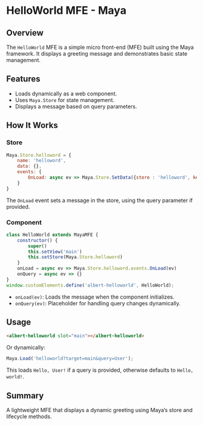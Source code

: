 # HelloWorld MFE - Maya

## Overview
The `HelloWorld` MFE is a simple micro front-end (MFE) built using the Maya framework. It displays a greeting message and demonstrates basic state management.

## Features
- Loads dynamically as a web component.
- Uses `Maya.Store` for state management.
- Displays a message based on query parameters.

## How It Works
### Store
```js
Maya.Store.helloword = {
    name: 'helloword',
    data: {},
    events: {
        OnLoad: async ev => Maya.Store.SetData({store : 'helloword', key : ev.key})({msg : `Hello ${ev.query || 'world'}!`})
    }
}
```
The `OnLoad` event sets a message in the store, using the query parameter if provided.

### Component
```js
class HelloWorld extends MayaMFE {
    constructor() {
        super()
        this.setView('main')
        this.setStore(Maya.Store.helloword)
    }
    onLoad = async ev => Maya.Store.helloword.events.OnLoad(ev)
    onQuery = async ev => {}
}
window.customElements.define('albert-helloworld', HelloWorld);
```
- `onLoad(ev)`: Loads the message when the component initializes.
- `onQuery(ev)`: Placeholder for handling query changes dynamically.

## Usage
```html
<albert-helloworld slot="main"></albert-helloworld>
```
Or dynamically:
```js
Maya.Load('helloworld?target=main&query=User');
```
This loads `Hello, User!` if a query is provided, otherwise defaults to `Hello, world!`.

## Summary
A lightweight MFE that displays a dynamic greeting using Maya’s store and lifecycle methods.

